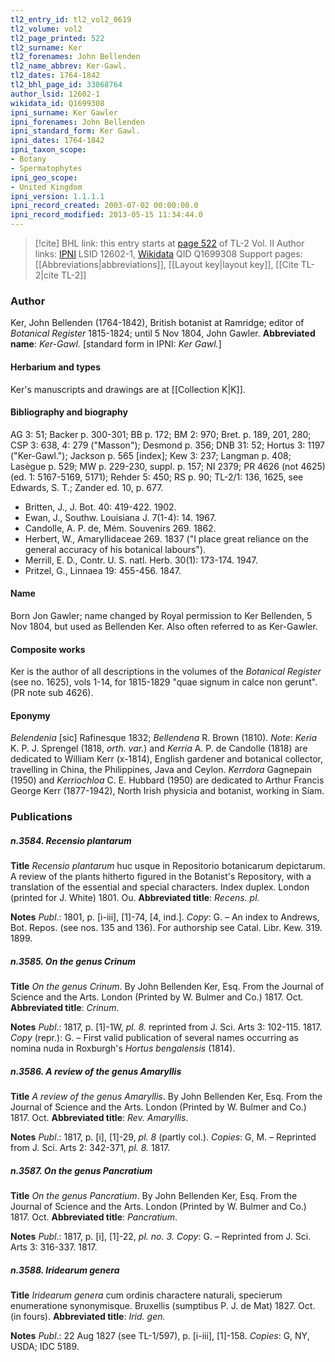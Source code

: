 ```yaml
---
tl2_entry_id: tl2_vol2_0619
tl2_volume: vol2
tl2_page_printed: 522
tl2_surname: Ker
tl2_forenames: John Bellenden
tl2_name_abbrev: Ker-Gawl.
tl2_dates: 1764-1842
tl2_bhl_page_id: 33068764
author_lsid: 12602-1
wikidata_id: Q1699308
ipni_surname: Ker Gawler
ipni_forenames: John Bellenden
ipni_standard_form: Ker Gawl.
ipni_dates: 1764-1842
ipni_taxon_scope: 
- Botany
- Spermatophytes
ipni_geo_scope: 
- United Kingdom
ipni_version: 1.1.1.1
ipni_record_created: 2003-07-02 00:00:00.0
ipni_record_modified: 2013-05-15 11:34:44.0
---
```


> [!cite] BHL link: this entry starts at [page 522](https://www.biodiversitylibrary.org/page/33068764) of TL-2 Vol. II
> Author links: [IPNI](https://www.ipni.org/a/12602-1) LSID 12602-1, [Wikidata](https://www.wikidata.org/wiki/Q1699308) QID Q1699308
> Support pages: [[Abbreviations|abbreviations]], [[Layout key|layout key]], [[Cite TL-2|cite TL-2]]

### Author

Ker, John Bellenden (1764-1842), British botanist at Ramridge; editor of *Botanical Register* 1815-1824; until 5 Nov 1804, John Gawler. 
**Abbreviated name**: *Ker-Gawl.* \[standard form in IPNI: *Ker Gawl.*\]

#### Herbarium and types

Ker's manuscripts and drawings are at [[Collection K|K]].

#### Bibliography and biography

AG 3: 51; Backer p. 300-301; BB p. 172; BM 2: 970; Bret. p. 189, 201, 280; CSP 3: 638, 4: 279 ("Masson"); Desmond p. 356; DNB 31: 52; Hortus 3: 1197 ("Ker-Gawl."); Jackson p. 565 \[index\]; Kew 3: 237; Langman p. 408; Lasègue p. 529; MW p. 229-230, suppl. p. 157; NI 2379; PR 4626 (not 4625) (ed. 1: 5167-5169, 5171); Rehder 5: 450; RS p. 90; TL-2/1: 136, 1625, see Edwards, S. T.; Zander ed. 10, p. 677.
- Britten, J., J. Bot. 40: 419-422. 1902.
- Ewan, J., Southw. Louisiana J. 7(1-4): 14. 1967.
- Candolle, A. P. de, Mém. Souvenirs 269. 1862.
- Herbert, W., Amaryllidaceae 269. 1837 ("I place great reliance on the general accuracy of his botanical labours").
- Merrill, E. D., Contr. U. S. natl. Herb. 30(1): 173-174. 1947.
- Pritzel, G., Linnaea 19: 455-456. 1847.

#### Name

Born Jon Gawler; name changed by Royal permission to Ker Bellenden, 5 Nov 1804, but used as Bellenden Ker. Also often referred to as Ker-Gawler.

#### Composite works

Ker is the author of all descriptions in the volumes of the *Botanical Register* (see no. 1625), vols 1-14, for 1815-1829 "quae signum in calce non gerunt". (PR note sub 4626).

#### Eponymy

*Belendenia* \[sic\] Rafinesque 1832; *Bellendena* R. Brown (1810). *Note*: *Keria* K. P. J. Sprengel (1818, *orth. var.*) and *Kerria* A. P. de Candolle (1818) are dedicated to William Kerr (x-1814), English gardener and botanical collector, travelling in China, the Philippines, Java and Ceylon. *Kerrdora* Gagnepain (1950) and *Kerriochloa* C. E. Hubbard (1950) are dedicated to Arthur Francis George Kerr (1877-1942), North Irish physicia and botanist, working in Siam.

### Publications

##### n.3584. Recensio plantarum

**Title**
*Recensio plantarum* huc usque in Repositorio botanicarum depictarum. A review of the plants hitherto figured in the Botanist's Repository, with a translation of the essential and special characters. Index duplex. London (printed for J. White) 1801. Ou.
**Abbreviated title**: *Recens. pl.*

**Notes**
*Publ*.: 1801, p. \[i-iii\], \[1\]-74, \[4, ind.\]. *Copy*: G. – An index to Andrews, Bot. Repos. (see nos. 135 and 136). For authorship see Catal. Libr. Kew. 319. 1899.

##### n.3585. On the genus Crinum

**Title**
*On the genus Crinum*. By John Bellenden Ker, Esq. From the Journal of Science and the Arts. London (Printed by W. Bulmer and Co.) 1817. Oct.
**Abbreviated title**: *Crinum*.

**Notes**
*Publ*.: 1817, p. \[1\]-1W, *pl. 8.* reprinted from J. Sci. Arts 3: 102-115. 1817. *Copy* (repr.): G. – First valid publication of several names occurring as nomina nuda in Roxburgh's *Hortus bengalensis* (1814).

##### n.3586. A review of the genus Amaryllis

**Title**
*A review of the genus Amaryllis*. By John Bellenden Ker, Esq. From the Journal of Science and the Arts. London (Printed by W. Bulmer and Co.) 1817. Oct.
**Abbreviated title**: *Rev. Amaryllis*.

**Notes**
*Publ*.: 1817, p. \[i\], \[1\]-29, *pl. 8* (partly col.). *Copies*: G, M. – Reprinted from J. Sci. Arts 2: 342-371, *pl. 8.* 1817.

##### n.3587. On the genus Pancratium

**Title**
*On the genus Pancratium*. By John Bellenden Ker, Esq. From the Journal of Science and the Arts. London (Printed by W. Bulmer and Co.) 1817. Oct.
**Abbreviated title**: *Pancratium*.

**Notes**
*Publ*.: 1817, p. \[i\], \[1\]-22, *pl. no. 3. Copy*: G. – Reprinted from J. Sci. Arts 3: 316-337. 1817.

##### n.3588. Iridearum genera

**Title**
*Iridearum genera* cum ordinis charactere naturali, specierum enumeratione synonymisque. Bruxellis (sumptibus P. J. de Mat) 1827. Oct. (in fours).
**Abbreviated title**: *Irid. gen.*

**Notes**
*Publ*.: 22 Aug 1827 (see TL-1/597), p. \[i-iii\], \[1\]-158. *Copies*: G, NY, USDA; IDC 5189.

